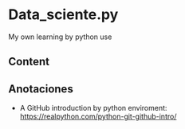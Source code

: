 # Data_sciente.py
My own learning by python use

## Content

## Anotaciones
- A GitHub introduction by python enviroment: https://realpython.com/python-git-github-intro/
